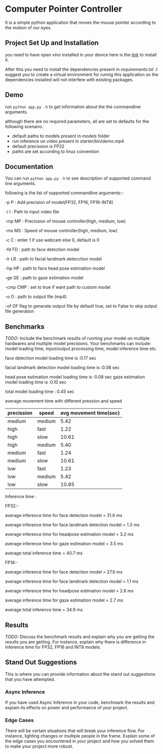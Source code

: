 # Computer Pointer Controller
It is a simple python application that moves the mouse
pointer according to the motion of our eyes.

## Project Set Up and Installation

you need to have open vino installed in your device here is the [link](https://docs.openvinotoolkit.org/latest/index.html) to install it.

After this you need to install the dependencies present in _requirements.txt_ .I suggest you to create a virtual environment for runnig this application so the dependencies installed will not interfere with existing packages.

## Demo

run `python app.py -h` to get information about the the commandline arguments.

although there are no required parameters, all are set to defaults for the following scenario.

- default paths to models present in _models_ folder
- run inference on video present in starter/bin/demo.mp4
- default precission is FP32
- paths are set according to linux convention

## Documentation

You can run `python app.py -h` to see description of supported command line arguments.

following is the list of supported commandline arguments:-


  -p P :   Add precision of model(FP32, FP16, FP16-INT8)

  -i I :      Path to input video file

  -mp MP :    Precission of mouse controller(high, medium, low)

  -ms MS :   Speed of mouse controller(high, medium, low)

  -c C   :   enter 1 if use webcam else 0, default is 0

  -fd FD  :  path to face detection model

  -lr LR   : path to facial landmark detecction model

  -hp HP   : path to face head pose estimation model

  -ge GE   : path to gaze estimation model

  -cmp CMP : set to true if want path to custom model

  -o O     : path to output file (mp4)

  -of OF    flag to generate output file by default true, set to False to skip autput file generation

## Benchmarks
*TODO:* Include the benchmark results of running your model on multiple hardwares and multiple model precisions. Your benchmarks can include: model loading time, input/output processing time, model inference time etc.

face detection model loading time is :0.17 sec

facial landmark detection model loading time is :0.08 sec

head pose estimation model loading time is :0.08 sec
gaze estimation model loading time is :0.10 sec

total model loading time : 0.45 sec

average movement time with different pression and speed

| precission | speed |  avg movement time(sec) |
| --- | --- | --- |
|medium | medium | 5.42 |
| high  | fast   | 1.22 |
| high  | slow   | 10.61|
| high  | medium | 5.40 |
| medium| fast   | 1.24 |
| medium| slow   | 10.61|
| low   | fast   | 1.23 |
| low   | medium | 5.42 |
| low   | slow   | 10.85|

Inference time :

FP32:- 

average inference time for face detection model = 31.6 ms

average inference time for face landmark detection model = 1.3 ms

average inference time for headpose estimation model = 3.2 ms

average inference time for gaze estimation model = 3.5 ms

average total inference time = 40.7 ms

FP16:-

average inference time for face detection model = 27.6 ms

average inference time for face landmark detection model = 1.1 ms

average inference time for headpose estimation model = 2.6 ms

average inference time for gaze estimation model = 2.7 ms

average total inference time = 34.9 ms



## Results
*TODO:* Discuss the benchmark results and explain why you are getting the results you are getting. For instance, explain why there is difference in inference time for FP32, FP16 and INT8 models.

## Stand Out Suggestions
This is where you can provide information about the stand out suggestions that you have attempted.

### Async Inference
If you have used Async Inference in your code, benchmark the results and explain its effects on power and performance of your project.

### Edge Cases
There will be certain situations that will break your inference flow. For instance, lighting changes or multiple people in the frame. Explain some of the edge cases you encountered in your project and how you solved them to make your project more robust.
